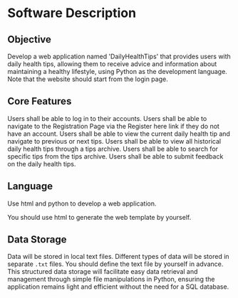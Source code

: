 # Software Description

## Objective

Develop a web application named 'DailyHealthTips' that provides users with daily health tips, allowing them to receive advice and information about maintaining a healthy lifestyle, using Python as the development language. Note that the website should start from the login page.


## Core Features
Users shall be able to log in to their accounts.
Users shall be able to navigate to the Registration Page via the Register here link if they do not have an account.
Users shall be able to view the current daily health tip and navigate to previous or next tips.
Users shall be able to view all historical daily health tips through a tips archive.
Users shall be able to search for specific tips from the tips archive.
Users shall be able to submit feedback on the daily health tips.

## Language

Use html and python to develop a web application.

You should use html to generate the web template by yourself.

## Data Storage
Data will be stored in local text files.
Different types of data will be stored in separate `.txt` files.
You should define the text file by yourself in advance.
This structured data storage will facilitate easy data retrieval and management through simple file manipulations in Python, ensuring the application remains light and efficient without the need for a SQL database.

